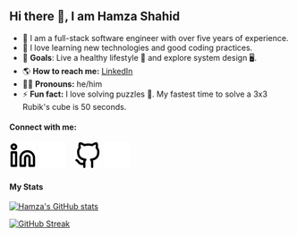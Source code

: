 ## Hi there 👋, I am Hamza Shahid

- 🔭 I am a full-stack software engineer with over five years of experience.
- 🚀 I love learning new technologies and good coding practices.
- 🥅 **Goals**: Live a healthy lifestyle 💪 and explore system design 🖥️.
- 🌎 **How to reach me:** [LinkedIn](https://linkedin.com/in/muhash)
- 👨‍💼 **Pronouns:** he/him
- ⚡ **Fun fact:** I love solving puzzles 🧩. My fastest time to solve a 3x3 Rubik's cube is 50 seconds.
  

#### Connect with me:

[![LinkedIn](./img/linkedin-light.svg)](https://linkedin.com/in/muhash#gh-light-mode-only)
[![LinkedIn](./img/linkedin-dark.svg)](https://linkedin.com/in/muhash#gh-dark-mode-only)
&nbsp;&nbsp;
[![GitHub](./img/github-light.svg)](https://github.com/muhamza#gh-light-mode-only)
[![GitHub](./img/github-dark.svg)](https://github.com/muhamza#gh-dark-mode-only)


#### My Stats

[![Hamza's GitHub stats](https://github-readme-stats.vercel.app/api?username=muhamza&theme=dark&show_icons=true&count_private=true)](https://github.com/muhamza)

[![GitHub Streak](https://streak-stats.demolab.com?user=muhamza&theme=dark)](https://git.io/streak-stats)

